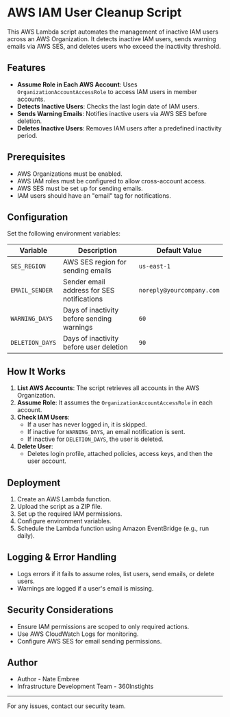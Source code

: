 # AWS IAM User Cleanup Script

This AWS Lambda script automates the management of inactive IAM users across an AWS Organization. It detects inactive IAM users, sends warning emails via AWS SES, and deletes users who exceed the inactivity threshold.

## Features

- **Assume Role in Each AWS Account**: Uses `OrganizationAccountAccessRole` to access IAM users in member accounts.
- **Detects Inactive Users**: Checks the last login date of IAM users.
- **Sends Warning Emails**: Notifies inactive users via AWS SES before deletion.
- **Deletes Inactive Users**: Removes IAM users after a predefined inactivity period.

## Prerequisites

- AWS Organizations must be enabled.
- AWS IAM roles must be configured to allow cross-account access.
- AWS SES must be set up for sending emails.
- IAM users should have an "email" tag for notifications.

## Configuration

Set the following environment variables:

| Variable      | Description                                      | Default Value    |
|--------------|--------------------------------------------------|------------------|
| `SES_REGION` | AWS SES region for sending emails               | `us-east-1`      |
| `EMAIL_SENDER` | Sender email address for SES notifications      | `noreply@yourcompany.com` |
| `WARNING_DAYS` | Days of inactivity before sending warnings      | `60`             |
| `DELETION_DAYS` | Days of inactivity before user deletion       | `90`             |

## How It Works

1. **List AWS Accounts**: The script retrieves all accounts in the AWS Organization.
2. **Assume Role**: It assumes the `OrganizationAccountAccessRole` in each account.
3. **Check IAM Users**:
   - If a user has never logged in, it is skipped.
   - If inactive for `WARNING_DAYS`, an email notification is sent.
   - If inactive for `DELETION_DAYS`, the user is deleted.
4. **Delete User**:
   - Deletes login profile, attached policies, access keys, and then the user account.

## Deployment

1. Create an AWS Lambda function.
2. Upload the script as a ZIP file.
3. Set up the required IAM permissions.
4. Configure environment variables.
5. Schedule the Lambda function using Amazon EventBridge (e.g., run daily).

## Logging & Error Handling

- Logs errors if it fails to assume roles, list users, send emails, or delete users.
- Warnings are logged if a user's email is missing.

## Security Considerations

- Ensure IAM permissions are scoped to only required actions.
- Use AWS CloudWatch Logs for monitoring.
- Configure AWS SES for email sending permissions.

## Author

- Author - Nate Embree
- Infrastructure Development Team - 360Instights

---

For any issues, contact our security team.
